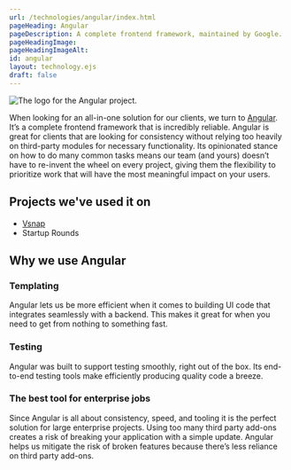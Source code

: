 ```yaml
---
url: /technologies/angular/index.html
pageHeading: Angular
pageDescription: A complete frontend framework, maintained by Google.
pageHeadingImage:
pageHeadingImageAlt:
id: angular
layout: technology.ejs
draft: false
---
```


<div class="card-image--hang-right-wide">
  <img src="/images/technology-icons/angular-logo.svg" alt="The logo for the Angular project." />
</div>

<p>When looking for an all-in-one solution for our clients, we turn to <a href="https://angular.io/">Angular</a>. It’s a complete frontend framework that is incredibly reliable. Angular is great for clients that are looking for consistency without relying too heavily on third-party modules for necessary functionality. Its opinionated stance on how to do many common tasks means our team (and yours) doesn’t have to re-invent the wheel on every project, giving them the flexibility to prioritize work that will have the most meaningful impact on your users.</p>

<h2 class="text-heading-two">Projects we've used it on</h2>

<ul>
  <li><a href="/work/vsnap">Vsnap</a></li>
  <li>Startup Rounds</li>
</ul>

<h2 class="text-heading-two">Why we use Angular</h2>

<h3 class="text-heading-three">Templating</h3>

<p>Angular lets us be more efficient when it comes to building UI code that integrates seamlessly with a backend. This makes it great for when you need to get from nothing to something fast.</p>

<h3 class="text-heading-three">Testing</h3>

<p>Angular was built to support testing smoothly, right out of the box. Its end-to-end testing tools make efficiently producing quality code a breeze.</p>

<h3 class="text-heading-three">The best tool for enterprise jobs</h3>

<p>Since Angular is all about consistency, speed, and tooling it is the perfect solution for large enterprise projects. Using too many third party add-ons creates a risk of breaking your application with a simple update. Angular helps us mitigate the risk of broken features because there’s less reliance on third party add-ons.</p>
